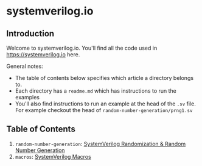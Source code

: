# systemverilog.io

## Introduction
Welcome to systemverilog.io. You'll find all the code used in https://systemverilog.io here.

General notes:

* The table of contents below specifies which article a directory belongs to.
* Each directory has a `readme.md` which has instructions to run the examples
* You'll also find instructions to run an example at the head of the `.sv` file. For example checkout the head of `random-number-generation/prng1.sv`

## Table of Contents

1. `random-number-generation`:  [SystemVerilog Randomization & Random Number Generation](https://systemverilog.io/randomization.html)
3. `macros`:  [SystemVerilog Macros](https://systemverilog.io/macros.html)
